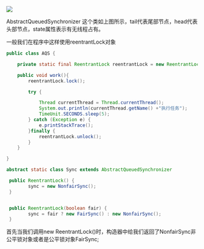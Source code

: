 ![](file:///C:\Users\hand\AppData\Roaming\Tencent\Users\1677931994\TIM\WinTemp\RichOle\R%LCW$V23TK8ARL8Y1_]_8C.png)

AbstractQueuedSynchronizer 这个类如上图所示，tail代表尾部节点，head代表头部节点，state属性表示有无线程占有。

一般我们在程序中这样使用reentrantLock对象

```java
public class AQS {

    private static final ReentrantLock reentrantLock = new ReentrantLock(true);

    public void work(){
        reentrantLock.lock();

        try {

            Thread currentThread = Thread.currentThread();
            System.out.println(currentThread.getName() +"执行任务");
            TimeUnit.SECONDS.sleep(5);
        } catch (Exception e) {
            e.printStackTrace();
        }finally {
            reentrantLock.unlock();
        }
    }

}
```

```java
abstract static class Sync extends AbstractQueuedSynchronizer
```

```java
 public ReentrantLock() {
        sync = new NonfairSync();
 }


 public ReentrantLock(boolean fair) {
        sync = fair ? new FairSync() : new NonfairSync();
 }
```

首先当我们调用new ReentrantLock\(\)时，构造器中给我们返回了NonfairSync非公平锁对象或者是公平锁对象FairSync;

